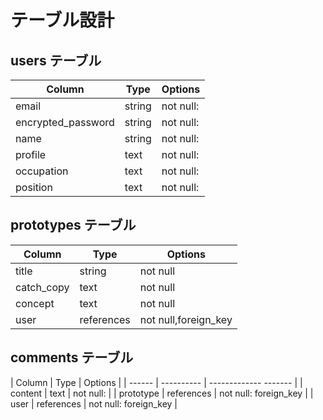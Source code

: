 # テーブル設計

## users テーブル

| Column             | Type   | Options   |
| ------------------ | ------ | --------- |
| email              | string | not null: |
| encrypted_password | string | not null: |
| name               | string | not null: |
| profile            | text   | not null: | 
| occupation         | text   | not null: |
| position           | text   | not null: |

## prototypes テーブル
 
| Column     | Type       | Options              |
| ------     | ------     | -----------          |
| title      | string     | not null             |
| catch_copy | text       | not null             |
| concept    | text       | not null             |
| user       | references | not null,foreign_key |


## comments テーブル

| Column    | Type       | Options               |
| ------    | ---------- | ------------- ------- |
| content   | text       | not null:             |
| prototype | references | not null: foreign_key |
| user      | references | not null: foreign_key |
